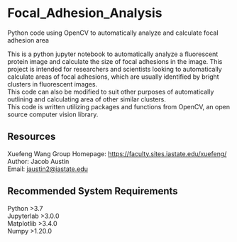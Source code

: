 # Focal_Adhesion_Analysis
Python code using OpenCV to automatically analyze and calculate focal adhesion area

This is a python jupyter notebook to automatically analyze a fluorescent protein image and calculate
the size of focal adhesions in the image. This project is intended for researchers and scientists looking to 
automatically calculate areas of focal adhesions, which are usually identified by bright clusters in fluorescent 
images.<br> 
This code can also be modified to suit other purposes of automatically outlining and calculating area of other similar clusters. <br>
This code is written utilizing packages and functions from OpenCV, an open source computer vision library. 

## Resources
Xuefeng Wang Group Homepage: https://faculty.sites.iastate.edu/xuefeng/ <br>
Author: Jacob Austin <br>
Email: jaustin2@iastate.edu

## Recommended System Requirements <br>
Python >3.7 <br>
Jupyterlab >3.0.0 <br>
Matplotlib >3.4.0 <br>
Numpy >1.20.0
